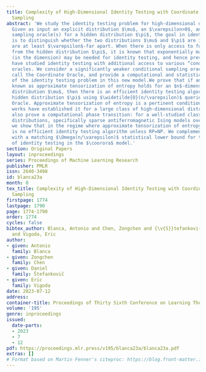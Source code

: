 ```yaml
---
title: Complexity of High-Dimensional Identity Testing with Coordinate Conditional
  Sampling
abstract: 'We study the identity testing problem for high-dimensional distributions.
  Given as input an explicit distribution $\mu$, an $\varepsilon>0$, and access to
  sampling oracle(s) for a hidden distribution $\pi$, the goal in identity testing
  is to distinguish whether the two distributions $\mu$ and $\pi$ are identical or
  are at least $\varepsilon$-far apart. When there is only access to full samples
  from the hidden distribution $\pi$, it is known that exponentially many samples
  (in the dimension) may be needed for identity testing, and hence previous works
  have studied identity testing with additional access to various “conditional” sampling
  oracles. We consider a significantly weaker conditional sampling oracle, which we
  call the Coordinate Oracle, and provide a computational and statistical characterization
  of the identity testing problem in this new model.We prove that if an analytic property
  known as approximate tensorization of entropy holds for an $n$-dimensional visible
  distribution $\mu$, then there is an efficient identity testing algorithm for any
  hidden distribution $\pi$ using $\widetilde{O}(n/\varepsilon)$ queries to the Coordinate
  Oracle. Approximate tensorization of entropy is a pertinent condition as recent
  works have established it for a large class of high-dimensional distributions. We
  also prove a computational phase transition: for a well-studied class of $n$-dimensional
  distributions, specifically sparse antiferromagnetic Ising models over $\{+1,-1\}^n$,
  we show that in the regime where approximate tensorization of entropy fails, there
  is no efficient identity testing algorithm unless RP=NP. We complement our results
  with a matching $\Omega(n/\varepsilon)$ statistical lower bound for the sample complexity
  of identity testing in the $\coorora$ model.'
section: Original Papers
layout: inproceedings
series: Proceedings of Machine Learning Research
publisher: PMLR
issn: 2640-3498
id: blanca23a
month: 0
tex_title: Complexity of High-Dimensional Identity Testing with Coordinate Conditional
  Sampling
firstpage: 1774
lastpage: 1790
page: 1774-1790
order: 1774
cycles: false
bibtex_author: Blanca, Antonio and Chen, Zongchen and {\v{S}}tefankovi{\v{c}}, Daniel
  and Vigoda, Eric
author:
- given: Antonio
  family: Blanca
- given: Zongchen
  family: Chen
- given: Daniel
  family: Štefankovič
- given: Eric
  family: Vigoda
date: 2023-07-12
address: 
container-title: Proceedings of Thirty Sixth Conference on Learning Theory
volume: '195'
genre: inproceedings
issued:
  date-parts:
  - 2023
  - 7
  - 12
pdf: https://proceedings.mlr.press/v195/blanca23a/blanca23a.pdf
extras: []
# Format based on Martin Fenner's citeproc: https://blog.front-matter.io/posts/citeproc-yaml-for-bibliographies/
---
```

